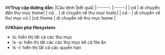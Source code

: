 ##**Truy cập đường dẫn:**
|Câu lệnh |kết quả| 
|:------: |:-----:|
|   cd    | di chuyển đến thư mục home|
|   cd .. | di chuyển về thư mục trước|
|   cd -  | di chuyển về thư mục cũ   |
|cd /home | di chuyển về thư mục home |

##**Khám phá filesystem:**
- ls: hiển thị tất cả các thư mục
- ls -a: hiển thị tất các các thư mục kể cả file ẩn 
- ls -l: hiển thị tất cả các quyền hạn 


<!--stackedit_data:
eyJoaXN0b3J5IjpbMTI3MjExMTAyNywyOTkxMDI4MTMsMTE2Nz
U1NTE0NywtMTM1NzQ1NzU5MywtMTQwMDQ3MTU3XX0=
-->
